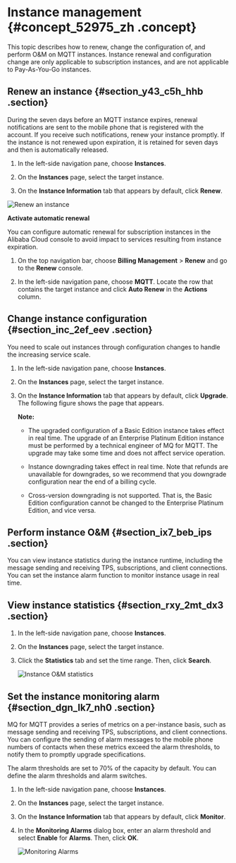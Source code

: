# Instance management {#concept_52975_zh .concept}

This topic describes how to renew, change the configuration of, and perform O&M on MQTT instances. Instance renewal and configuration change are only applicable to subscription instances, and are not applicable to Pay-As-You-Go instances.

## Renew an instance {#section_y43_c5h_hhb .section}

During the seven days before an MQTT instance expires, renewal notifications are sent to the mobile phone that is registered with the account. If you receive such notifications, renew your instance promptly. If the instance is not renewed upon expiration, it is retained for seven days and then is automatically released.

1.  In the left-side navigation pane, choose **Instances**.

2.  On the **Instances** page, select the target instance.

3.  On the **Instance Information** tab that appears by default, click **Renew**.


![](images/42289_en-US.png "Renew an instance")

**Activate automatic renewal**

You can configure automatic renewal for subscription instances in the Alibaba Cloud console to avoid impact to services resulting from instance expiration.

1.  On the top navigation bar, choose **Billing Management** \> **Renew** and go to the **Renew** console.

2.  In the left-side navigation pane, choose **MQTT**. Locate the row that contains the target instance and click **Auto Renew** in the **Actions** column.


## Change instance configuration {#section_inc_2ef_eev .section}

You need to scale out instances through configuration changes to handle the increasing service scale.

1.  In the left-side navigation pane, choose **Instances**.

2.  On the **Instances** page, select the target instance.

3.  On the **Instance Information** tab that appears by default, click **Upgrade**. The following figure shows the page that appears.

    **Note:** 

    -   The upgraded configuration of a Basic Edition instance takes effect in real time. The upgrade of an Enterprise Platinum Edition instance must be performed by a technical engineer of MQ for MQTT. The upgrade may take some time and does not affect service operation.

    -   Instance downgrading takes effect in real time. Note that refunds are unavailable for downgrades, so we recommend that you downgrade configuration near the end of a billing cycle.

    -   Cross-version downgrading is not supported. That is, the Basic Edition configuration cannot be changed to the Enterprise Platinum Edition, and vice versa.


## Perform instance O&M {#section_ix7_beb_ips .section}

You can view instance statistics during the instance runtime, including the message sending and receiving TPS, subscriptions, and client connections. You can set the instance alarm function to monitor instance usage in real time.

## View instance statistics {#section_rxy_2mt_dx3 .section}

1.  In the left-side navigation pane, choose **Instances**.

2.  On the **Instances** page, select the target instance.

3.  Click the **Statistics** tab and set the time range. Then, click **Search**.

    ![](images/42292_en-US.png "Instance O&M statistics")


## Set the instance monitoring alarm {#section_dgn_lk7_nh0 .section}

MQ for MQTT provides a series of metrics on a per-instance basis, such as message sending and receiving TPS, subscriptions, and client connections. You can configure the sending of alarm messages to the mobile phone numbers of contacts when these metrics exceed the alarm thresholds, to notify them to promptly upgrade specifications.

The alarm thresholds are set to 70% of the capacity by default. You can define the alarm thresholds and alarm switches.

1.  In the left-side navigation pane, choose **Instances**.

2.  On the **Instances** page, select the target instance.

3.  On the **Instance Information** tab that appears by default, click **Monitor**.

4.  In the **Monitoring Alarms** dialog box, enter an alarm threshold and select **Enable** for **Alarms**. Then, click **OK**.

    ![](images/42291_en-US.png "Monitoring Alarms")


